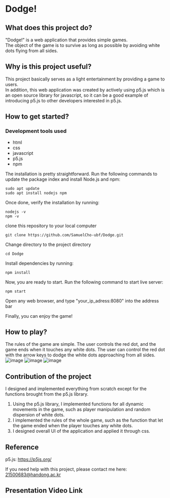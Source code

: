 # Dodge!

## What does this project do?
"Dodge!" is a web application that provides simple games.  
The object of the game is to survive as long as possible by avoiding white dots flying from all sides.

## Why is this project useful?
This project basically serves as a light entertainment by providing a game to users.  
In addition, this web application was created by actively using p5.js which is an open source library for javascript, so it can be a good example of introducing p5.js to other developers interested in p5.js.

## How to get started?
### Development tools used
- html
- css
- javascript
- p5.js
- npm

The installation is pretty straightforward. Run the following commands to update the package index and install Node.js and npm:
```
sudo apt update
sudo apt install nodejs npm
```
Once done, verify the installation by running:
```
nodejs -v
npm -v
```
clone this repository to your local computer
```
git clone https://github.com/SamuelCho-ubf/Dodge.git
```
Change directory to the project directory
```
cd Dodge
```
Install dependencies by running: 
```
npm install
```
Now, you are ready to start. Run the following command to start live server:
```
npm start
```

Open any web browser, and type "your_ip_adress:8080" into the address bar  

Finally, you can enjoy the game!


## How to play?
The rules of the game are simple. The user controls the red dot, and the game ends when it touches any white dots. The user can control the red dot with the arrow keys to dodge the white dots approaching from all sides.
![image](https://user-images.githubusercontent.com/68087418/173179956-0a33843c-e3aa-40cf-91d2-2a3430912aa8.png)
![image](https://user-images.githubusercontent.com/68087418/173179962-e1b0c184-2712-4d39-905e-bcc4b174f7e7.png)
![image](https://user-images.githubusercontent.com/68087418/173179965-c88e9386-07c9-4a59-a51d-c2d98fd00cfa.png)


## Contribution of the project
I designed and implemented everything from scratch except for the functions brought from the p5.js library.  
1. Using the p5.js library, I implemented functions for all dynamic movements in the game, such as player manipulation and random dispersion of white dots. 
2. I implemented the rules of the whole game, such as the function that let the game ended when the player touches any white dots.  
3. I designed overall UI of the application and applied it through css.

## Reference
p5.js: https://p5js.org/

If you need help with this project, please contact me here: 21500683@handong.ac.kr

## Presentation Video Link
